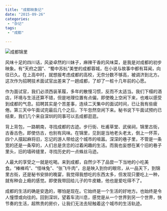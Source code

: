 ```yaml
---
title: "成都映象记"
date: "2015-09-26"
categories:
 - "杂记"
tags:
 - "成都"

---
```


![成都锦里](http://t0.fansimg.com/uploads2012/01/userid65405time20120101160054.jpg)

风味十足的四川话，风姿卓然的川妹子，麻辣干香的风味菜，是我是对成都的初步映象。有“天府之国”、“蜀中苏杭”美誉的成都蓉城，在小说与故事中都有耳闻，向往已久。在上高中时，就想报考虑成都的高校，无奈分数不够高，被调济到北方。这次作为招聘技术面试官出差来了一趟成都，了却了一桩十几年前的心愿。

作为面试官，我们必须西装革履，多年的散慢习惯，反而不太适当。我们下榻的酒店，环境与生活还算不错，但是地理位置有点偏，即使晚上空闲下来，也难以感受到成都的气息。招聘其实是个苦差事，连续二天集中的面试时间，已让我有些疲倦。第三天中午面试完最后几个之后，下午忽然空闲下来。秘书说下午面试预约已结束，我们几个来自深圳的同事可以去成都逛逛。
<!--more-->

背上背包，一路朝南，寻找成都的古迹。步行街、杜甫草堂、武侯祠，锦里古街，古香古色，即使仿古，也别有风味。在锦里，见到是当地老头老太，倒上一怀茶，四个人摆起麻将旧，忘记的游人带给这个城市的喧嚣。深深的巷子里，不管是一条宽的还是一条窄的，人们总是贪恋的过着闲趣的生活。而我也妄想在某个旧的巷子里头，旧的墙砖缝里，寻找历史的一点蛛丝马迹。

人最大的享受之一就是吃喝。来到成都，自然少不了品尝一下当地的小吃美食。“棒棒鸡”、“怪味兔”、“张飞牛肉”，总是映入到你的眼帘，从一品天下，到锦里古街，还是秘书安排的晚宴，我觉得我想吃的东西太多，但发现只要吃上一种，就有种会上瘾的感觉。即使我带回给儿子的牛皮糖，他也是爱吃得不了。

成都的生活的确是安逸的，哪怕是现在。它始终是一个生活的好地方。也始终是令人憧憬或向往的。回到深圳，望着车流川息，感觉是从一个世界到另一个世界，快节奏的生活，超熬贵的房价，让我们无法去轻触着这个城市的生活轨迹。
